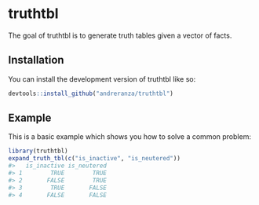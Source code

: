 
<!-- README.md is generated from README.Rmd. Please edit that file -->

# truthtbl

<!-- badges: start -->
<!-- badges: end -->

The goal of truthtbl is to generate truth tables given a vector of
facts.

## Installation

You can install the development version of truthtbl like so:

``` r
devtools::install_github("andreranza/truthtbl")
```

## Example

This is a basic example which shows you how to solve a common problem:

``` r
library(truthtbl)
expand_truth_tbl(c("is_inactive", "is_neutered"))
#>   is_inactive is_neutered
#> 1        TRUE        TRUE
#> 2       FALSE        TRUE
#> 3        TRUE       FALSE
#> 4       FALSE       FALSE
```
